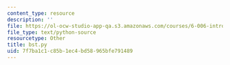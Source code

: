 ```yaml
---
content_type: resource
description: ''
file: https://ol-ocw-studio-app-qa.s3.amazonaws.com/courses/6-006-introduction-to-algorithms-fall-2011/7f7ba1c1c85b1ec4bd58965bfe791489_bst.py
file_type: text/python-source
resourcetype: Other
title: bst.py
uid: 7f7ba1c1-c85b-1ec4-bd58-965bfe791489
---
```

